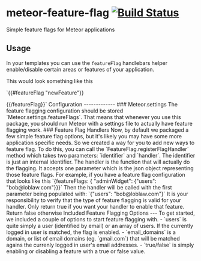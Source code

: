 meteor-feature-flag            [![Build Status](https://travis-ci.org/recursivefaults/meteor-feature-flag.svg?branch=master)](https://travis-ci.org/recursivefaults/meteor-feature-flag)
===================

Simple feature flags for Meteor applications




Usage
-----
In your templates you can use the `featureFlag` handlebars helper
enable/disable certain areas or features of your application.

This would look something like this

`{{#featureFlag "newFeature"}}
<!--- whatever new feature is --!>
{{/featureFlag}}`

Configuration
-------------

### Meteor.settings
The feature flagging configuration should be stored
`Meteor.settings.featureFlags`. That means that whenever you use this package, you
should run Meteor with a settings file to actually have feature flagging work.

### Feature Flag Handlers
Now, by default we packaged a few simple feature flag options, but it's likely
you may have some more application specific needs. So we created a way for you
to add new ways to feature flag.

To do this, you can call the `FeatureFlag.registerFlagHandler` method which
takes two parameters: `identifier` and `handler`. The identifier is just an
internal identifier. The handler is the function that will actually do the
flagging. It accepts one parameter which is the json object representing those
feature flags.

For example, if you have a feature flag configuration that looks like this
`{featureFlags: { "adminWidget": {"users": "bob@loblaw.com"}}}`
Then the handler will be called with the first parameter being populated with:
`{"users": "bob@loblaw.com"}`

It is your responsibility to verify that the type of feature flagging is valid
for your handler. Only return true if you want your handler to enable that
feature. Return false otherwise

Included Feature Flagging Options
---
To get started, we included a couple of options to start feature flagging with.

- `users` is  quite simply a user (identified by email) or an array of users.
  If the currently logged in user is matched, the flag is enabled.

- `email_domains` is a domain, or list of email domains (eg. `gmail.com`) that
  will be matched agains the currenly logged in user's email addresses.

- `true/false` is simply enabling or disabling a feature with a true or false
  value.
